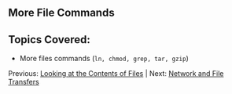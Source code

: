 ## More File Commands

## Topics Covered:

 * More files commands (`ln, chmod, grep, tar, gzip`)


Previous: [Looking at the Contents of Files](intro_to_linux_04.md) | Next: [Network and File Transfers](intro_to_linux_06.md)

